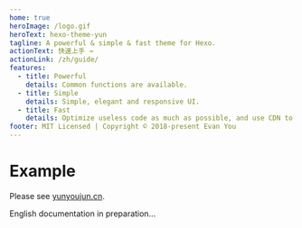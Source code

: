 ```yaml
---
home: true
heroImage: /logo.gif
heroText: hexo-theme-yun
tagline: A powerful & simple & fast theme for Hexo.
actionText: 快速上手 →
actionLink: /zh/guide/
features:
  - title: Powerful
    details: Common functions are available.
  - title: Simple
    details: Simple, elegant and responsive UI.
  - title: Fast
    details: Optimize useless code as much as possible, and use CDN to increase access speed.
footer: MIT Licensed | Copyright © 2018-present Evan You
---
```


# Example

Please see [yunyoujun.cn](https://yunyoujun.cn).

English documentation in preparation...
